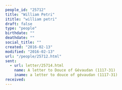 ```yaml
---
people_id: "25712"
title: "William Petri"
ititle: "william petri"
draft: false
type: "people"
birthdate: ""
deathdate: ""
social_title: ""
created: "2016-02-13"
modified: "2016-02-13"
url: "/people/25712.html"
sent:
  - url: letter/25714.html
    name: A letter to Douce of Gévaudan (1117-31)
    iname: a letter to douce of gévaudan (1117-31)
received:
---
```

